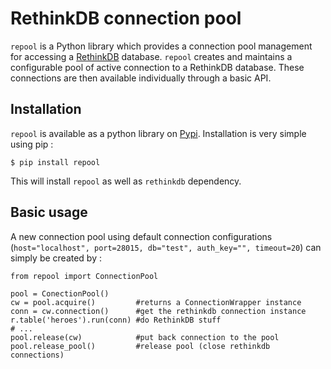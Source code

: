 RethinkDB connection pool
=========================

`repool` is a Python library which provides a connection pool management for accessing a [RethinkDB](http://rethinkdb.com/) database. `repool` creates and maintains a configurable pool of active connection to a RethinkDB database. These connections are then available individually through a basic API.


Installation
------------

`repool` is available as a python library on [Pypi](https://pypi.python.org/pypi/repool). Installation is very simple using pip :

    $ pip install repool

This will install `repool` as well as `rethinkdb` dependency.


Basic usage
-----------

A new connection pool using default connection configurations (`host="localhost", port=28015, db="test", auth_key="", timeout=20`) can simply be created by :

    from repool import ConnectionPool

    pool = ConectionPool()
    cw = pool.acquire()         #returns a ConnectionWrapper instance
    conn = cw.connection()      #get the rethinkdb connection instance
    r.table('heroes').run(conn) #do RethinkDB stuff
    # ...
    pool.release(cw)            #put back connection to the pool
    pool.release_pool()         #release pool (close rethinkdb connections)


